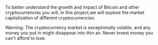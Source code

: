 To better understand the growth and impact of Bitcoin and other cryptocurrencies you will, in this project,we will explore the market capitalization of different cryptocurrencies.

Warning: The cryptocurrency market is exceptionally volatile, and any money you put in might disappear into thin air. Never invest money you can't afford to lose.
